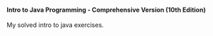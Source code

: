 <h4>Intro to Java Programming - Comprehensive Version (10th Edition)</h4>

My solved intro to java exercises.